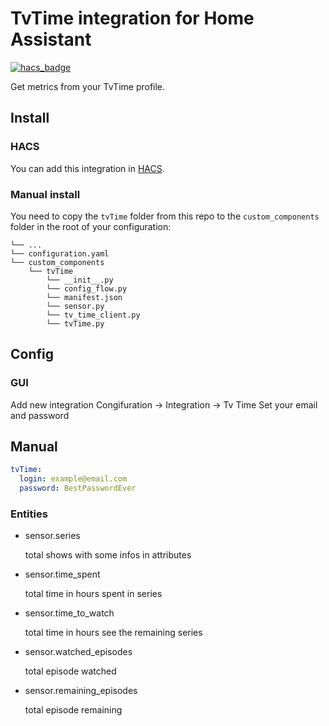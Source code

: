 # TvTime integration for Home Assistant

[![hacs_badge](https://img.shields.io/badge/HACS-Custom-orange.svg)](https://github.com/custom-components/hacs)

Get metrics from your TvTime profile.

## Install

### HACS 

You can add this integration in [HACS](https://github.com/custom-components/hacs).

### Manual install

You need to copy the `tvTime` folder from this repo to the `custom_components` folder in the root of your configuration:
```
└── ...
└── configuration.yaml
└── custom_components
    └── tvTime
        └── __init__.py
        └── config_flow.py
        └── manifest.json
        └── sensor.py
        └── tv_time_client.py
        └── tvTime.py
```

## Config

### GUI

Add new integration Congifuration -> Integration -> Tv Time
Set your email and password

## Manual

```yaml
tvTime:
  login: example@email.com
  password: BestPasswordEver
```

### Entities
- sensor.series

     total shows with some infos in attributes
- sensor.time_spent

     total time in hours spent in series
- sensor.time_to_watch

     total time in hours see the remaining series
- sensor.watched_episodes

     total episode watched
- sensor.remaining_episodes

     total episode remaining

